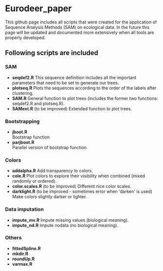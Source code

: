 # Eurodeer_paper
This github page includes all scripts that were created for the application of Sequence Analysis Methods (SAM) on ecological data. In the future this page will be updated and documented more extensively when all tools are properly developed. 

## Following scripts are included
### SAM
* **seqdef2.R**
This sequence definition includes all the important parameters that need to be set to generate our trees.
* **plotseq.R**
Plots the sequences according to the order of the labels after clustering.
* **SAM.R**
General function to plot trees (includes the former two functions: seqdef2.R and plotseq.R). 
* **SAMext.R** (to be improved)
Extended function to plot trees.

### Bootstrapping
* **jboot.R** 	
Bootstrap function
* **parjboot.R** 	
Parallel version of bootstrap function

### Colors
* **addalpha.R**
Add transparency to colors.
* **cole.R**
Plot colors to explore their visibility when combined (mixed randomly or ordered). 
* **color.scales.R** (to be improved)
Different nice color scales.
* **darklight.R** (to be improved - sometimes error when 'darken' is used)
Make colors slightly darker or lighter.

### Data imputation
* **impute_mv.R** 
Impute missing values (biological meaning). 
* **impute_nd.R**
Impute nodata (no biological meaning).  

### Others
* **fittedSpline.R**
* **mkdir.R** 	
* **roundUp.R**	
* **varmax.R** 	
